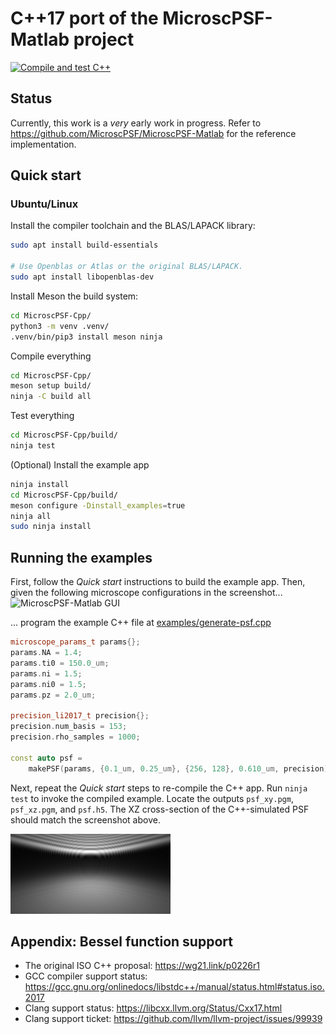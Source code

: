 # C++17 port of the MicroscPSF-Matlab project

[![Compile and test C++](https://github.com/MicroscPSF/MicroscPSF-Cpp/actions/workflows/validate-build.yml/badge.svg)](https://github.com/MicroscPSF/MicroscPSF-Cpp/actions/workflows/validate-build.yml)

## Status

Currently, this work is a *very* early work in progress. Refer to
https://github.com/MicroscPSF/MicroscPSF-Matlab for the reference implementation.

## Quick start

### Ubuntu/Linux

Install the compiler toolchain and the BLAS/LAPACK library:

```bash
sudo apt install build-essentials

# Use Openblas or Atlas or the original BLAS/LAPACK.
sudo apt install libopenblas-dev
```

Install Meson the build system:

```bash
cd MicroscPSF-Cpp/
python3 -m venv .venv/
.venv/bin/pip3 install meson ninja
```

Compile everything

```bash
cd MicroscPSF-Cpp/
meson setup build/
ninja -C build all
```

Test everything

```bash
cd MicroscPSF-Cpp/build/
ninja test
```

(Optional) Install the example app

```bash
ninja install
cd MicroscPSF-Cpp/build/
meson configure -Dinstall_examples=true
ninja all
sudo ninja install
```

## Running the examples

First, follow the *Quick start* instructions to build the example app. Then, given the following microscope configurations in the screenshot...
![MicroscPSF-Matlab GUI](https://www.ee.cuhk.edu.hk/~tblu/monsite/demos/fastPSF/gui.png)

... program the example C++ file at
[examples/generate-psf.cpp](https://github.com/MicroscPSF/MicroscPSF-Cpp/blob/main/examples/generate-psf.cpp)

```c++
microscope_params_t params{};
params.NA = 1.4;
params.ti0 = 150.0_um;
params.ni = 1.5;
params.ni0 = 1.5;
params.pz = 2.0_um;

precision_li2017_t precision{};
precision.num_basis = 153;
precision.rho_samples = 1000;

const auto psf =
    makePSF(params, {0.1_um, 0.25_um}, {256, 128}, 0.610_um, precision);
```

Next, repeat the *Quick start* steps to re-compile the C++ app. Run `ninja test`
to invoke the compiled example. Locate the outputs `psf_xy.pgm`, `psf_xz.pgm`,
and `psf.h5`. The XZ cross-section of the C++-simulated PSF should match the
screenshot above.

<img src="examples/psf_xz.png"/>

## Appendix: Bessel function support

- The original ISO C++ proposal: https://wg21.link/p0226r1
- GCC compiler support status: https://gcc.gnu.org/onlinedocs/libstdc++/manual/status.html#status.iso.2017
- Clang support status: https://libcxx.llvm.org/Status/Cxx17.html
- Clang support ticket: https://github.com/llvm/llvm-project/issues/99939